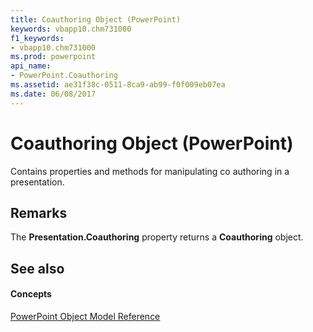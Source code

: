 ```yaml
---
title: Coauthoring Object (PowerPoint)
keywords: vbapp10.chm731000
f1_keywords:
- vbapp10.chm731000
ms.prod: powerpoint
api_name:
- PowerPoint.Coauthoring
ms.assetid: ae31f38c-0511-8ca9-ab99-f0f009eb07ea
ms.date: 06/08/2017
---
```



# Coauthoring Object (PowerPoint)

Contains properties and methods for manipulating co authoring in a presentation.


## Remarks

The **Presentation.Coauthoring** property returns a **Coauthoring** object.


## See also


#### Concepts


[PowerPoint Object Model Reference](object-model-powerpoint-vba-reference.md)

